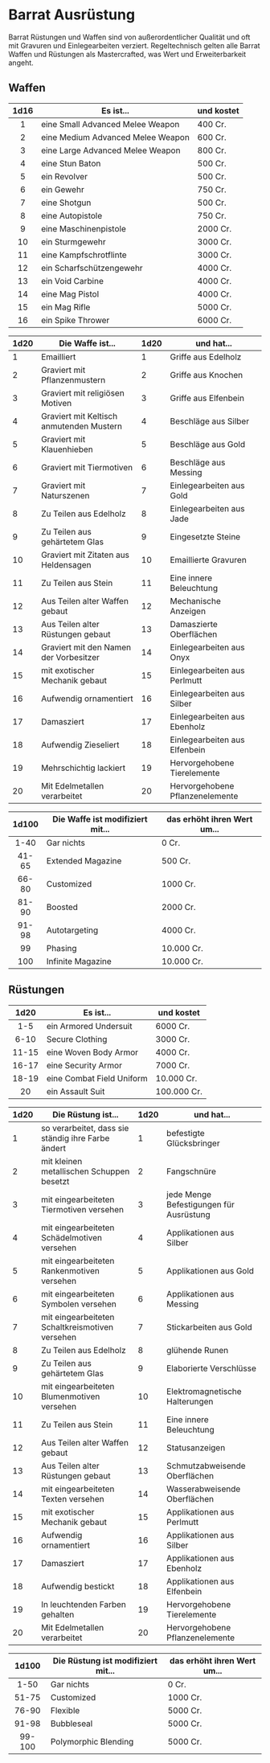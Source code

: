 # Barrat Ausrüstung

Barrat Rüstungen und Waffen sind von außerordentlicher Qualität und oft mit Gravuren und Einlegearbeiten verziert.
Regeltechnisch gelten alle Barrat Waffen und Rüstungen als Mastercrafted, was Wert und Erweiterbarkeit angeht.

## Waffen

|1d16|Es ist...|und kostet|
|:---:|---|---|
|1|eine Small Advanced Melee Weapon|400 Cr.|
|2|eine Medium Advanced Melee Weapon|600 Cr.|
|3|eine Large Advanced Melee Weapon|800 Cr.|
|4|eine Stun Baton|500 Cr.|
|5|ein Revolver|500 Cr.|
|6|ein Gewehr|750 Cr.|
|7|eine Shotgun|500 Cr.|
|8|eine Autopistole|750 Cr.|
|9|eine Maschinenpistole|2000 Cr.|
|10|ein Sturmgewehr|3000 Cr.|
|11|eine Kampfschrotflinte|3000 Cr.|
|12|ein Scharfschützengewehr|4000 Cr.|
|13|ein Void Carbine|4000 Cr.|
|14|eine Mag Pistol|4000 Cr.|
|15|ein Mag Rifle|5000 Cr.|
|16|ein Spike Thrower|6000 Cr.|

|1d20|Die Waffe ist...|1d20|und hat...|
|-----|-----|-----|-----|
|1|Emailliert|1|Griffe aus Edelholz|
|2|Graviert mit Pflanzenmustern|2|Griffe aus Knochen|
|3|Graviert mit religiösen Motiven|3|Griffe aus Elfenbein|
|4|Graviert mit Keltisch anmutenden Mustern|4|Beschläge aus Silber|
|5|Graviert mit Klauenhieben|5|Beschläge aus Gold|
|6|Graviert mit Tiermotiven|6|Beschläge aus Messing|
|7|Graviert mit Naturszenen|7|Einlegearbeiten aus Gold|
|8|Zu Teilen aus Edelholz|8|Einlegearbeiten aus Jade|
|9|Zu Teilen aus gehärtetem Glas|9|Eingesetzte Steine|
|10|Graviert mit Zitaten aus Heldensagen|10|Emaillierte Gravuren|
|11|Zu Teilen aus Stein|11|Eine innere Beleuchtung|
|12|Aus Teilen alter Waffen gebaut|12|Mechanische Anzeigen|
|13|Aus Teilen alter Rüstungen gebaut|13|Damaszierte Oberflächen|
|14|Graviert mit den Namen der Vorbesitzer|14|Einlegearbeiten aus Onyx|
|15|mit exotischer Mechanik gebaut|15|Einlegearbeiten aus Perlmutt|
|16|Aufwendig ornamentiert|16|Einlegearbeiten aus Silber|
|17|Damasziert|17|Einlegearbeiten aus Ebenholz|
|18|Aufwendig Zieseliert|18|Einlegearbeiten aus Elfenbein|
|19|Mehrschichtig lackiert|19|Hervorgehobene Tierelemente|
|20|Mit Edelmetallen verarbeitet|20|Hervorgehobene Pflanzenelemente|

|1d100|Die Waffe ist modifiziert mit...|das erhöht ihren Wert um...|
|:---:|---|---|
|1-40|Gar nichts|0 Cr.|
|41-65|Extended Magazine|500 Cr.|
|66-80|Customized|1000 Cr.|
|81-90|Boosted|2000 Cr.|
|91-98|Autotargeting|4000 Cr.|
|99|Phasing|10.000 Cr.|
|100|Infinite Magazine|10.000 Cr.|

## Rüstungen

|1d20|Es ist...|und kostet|
|:---:|---|---|
|1-5|ein Armored Undersuit|6000 Cr.|
|6-10|Secure Clothing|3000 Cr.|
|11-15|eine Woven Body Armor|4000 Cr.|
|16-17|eine Security Armor|7000 Cr.|
|18-19|eine Combat Field Uniform|10.000 Cr.|
|20|ein Assault Suit|100.000 Cr.|

|1d20|Die Rüstung ist...|1d20|und hat...|
|-----|-----|-----|-----|
|1|so verarbeitet, dass sie ständig ihre Farbe ändert|1|befestigte Glücksbringer|
|2|mit kleinen metallischen Schuppen besetzt|2|Fangschnüre|
|3|mit eingearbeiteten Tiermotiven versehen|3|jede Menge Befestigungen für Ausrüstung|
|4|mit eingearbeiteten Schädelmotiven versehen|4|Applikationen aus Silber|
|5|mit eingearbeiteten Rankenmotiven versehen|5|Applikationen aus Gold|
|6|mit eingearbeiteten Symbolen versehen|6|Applikationen aus Messing|
|7|mit eingearbeiteten Schaltkreismotiven versehen|7|Stickarbeiten aus Gold|
|8|Zu Teilen aus Edelholz|8|glühende Runen|
|9|Zu Teilen aus gehärtetem Glas|9|Elaborierte Verschlüsse|
|10|mit eingearbeiteten Blumenmotiven versehen|10|Elektromagnetische Halterungen|
|11|Zu Teilen aus Stein|11|Eine innere Beleuchtung|
|12|Aus Teilen alter Waffen gebaut|12|Statusanzeigen|
|13|Aus Teilen alter Rüstungen gebaut|13|Schmutzabweisende Oberflächen|
|14|mit eingearbeiteten Texten versehen|14|Wasserabweisende Oberflächen|
|15|mit exotischer Mechanik gebaut|15|Applikationen aus Perlmutt|
|16|Aufwendig ornamentiert|16|Applikationen aus Silber|
|17|Damasziert|17|Applikationen aus Ebenholz|
|18|Aufwendig bestickt|18|Applikationen aus Elfenbein|
|19|In leuchtenden Farben gehalten|19|Hervorgehobene Tierelemente|
|20|Mit Edelmetallen verarbeitet|20|Hervorgehobene Pflanzenelemente|

|1d100|Die Rüstung ist modifiziert mit...|das erhöht ihren Wert um...|
|:---:|---|---|
|1-50|Gar nichts|0 Cr.|
|51-75|Customized|1000 Cr.|
|76-90|Flexible|5000 Cr.|
|91-98|Bubbleseal|5000 Cr.|
|99-100|Polymorphic Blending|5000 Cr.|
